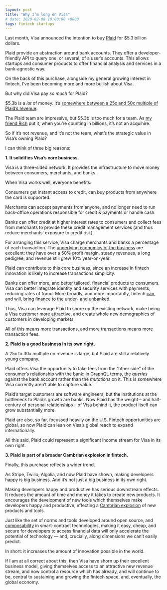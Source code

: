 ```yaml
---
layout: post
title: "Why I’m long on Visa"
# date: 2020-02-08 10:00:00 +0000
tags: fintech startups
---
```


Last month, Visa announced the intention to buy [Plaid](http://plaid.com/) for \$5.3 billion dollars.

Plaid provide an abstraction around bank accounts. They offer a developer-friendly API to query one, or several, of a user’s accounts. This allows startups and consumer products to offer financial analysis and services in a bank-agnostic way.

On the back of this purchase, alongside my general growing interest in fintech, I’ve been becoming more and more bullish about Visa.

But why did Visa pay _so much_ for Plaid?

\$5.3b is a _lot_ of money. It’s [somewhere between a 25x and 50x multiple of Plaid’s revenue](https://www.forbes.com/sites/jeffkauflin/2020/01/13/why-visa-is-buying-fintech-startup-plaid-for-53-billion).

The Plaid team are impressive, but \$5.3b is too much for a team. As [my friend Rich](https://twitter.com/ricburton) put it, when you’re counting in billions, it’s not an acquihire.

So if it’s not revenue, and it’s not the team, what’s the strategic value in Visa’s owning Plaid?

I can think of three big reasons:

**1. It solidifies Visa’s core business.**

Visa is a three-sided network. It provides the infrastructure to move money between consumers, merchants, and banks.

When Visa works well, everyone benefits:

Consumers get instant access to credit, can buy products from anywhere the card is supported.

Merchants can accept payments from anyone, and no longer need to run back-office operations responsible for credit & payments or handle cash.

Banks can offer credit at higher interest rates to consumers and collect fees from merchants to provide these credit management services (and thus reduce merchants’ exposure to credit risk).

For arranging this service, Visa charge merchants and banks a percentage of each transaction. The [underlying economics of the business](https://finance.yahoo.com/quote/V?p=V) are excellent: they have over a 50% profit margin, steady revenues, a long pedigree, and revenue still grew 10% year-on-year.

Plaid can contribute to this core business, since an increase in fintech innovation is likely to increase transactions simplicity:

Banks can offer more, and better tailored, financial products to consumers. Visa can better integrate identity and security services with payments, reducing rates of fraud. More broadly, and more importantly, fintech [can, and will, bring finance to the under- and unbanked](https://policyexchange.org.uk/publication/fintech-for-all/).

Thus, Visa can leverage Plaid to shore up the existing network, make being a Visa customer more attractive, and create whole new demographics of customers in developing markets.

All of this means more transactions, and more transactions means more transaction fees.

**2. Plaid is a good business in its own right.**

A 25x to 30x multiple on revenue is large, but Plaid are still a relatively young company.

Plaid offers Visa the opportunity to take fees from the “other side” of the consumer’s relationship with the bank: in GraphQL terms, the _queries_ against the bank account rather than the _mutations_ on it. This is somewhere Visa currently aren’t able to capture value.

Plaid’s target customers are software engineers, but the institutions at the bottleneck to Plaid’s growth are banks. Now Plaid has the weight – and half-century of personal relationships – of Visa behind it, the product itself can grow substantially more.

Plaid are also, so far, focussed heavily on the U.S. Fintech opportunities are global, so now Plaid can lean on Visa’s global reach to expand internationally.

All this said, Plaid could represent a significant income stream for Visa in its own right.

**3. Plaid is part of a broader Cambrian explosion in fintech.**

Finally, this purchase reflects a wider trend.

As Stripe, Twilio, Algolia, and now Plaid have shown, making developers happy is big business. And it’s not just a big business in its own right.

Making developers happy and productive has serious downstream effects. It reduces the amount of time and money it takes to create new products. It encourages the development of new tools which themselves make developers happy and productive, effecting a [Cambrian explosion](https://www.techrepublic.com/article/the-open-source-decade-fueled-by-cloud-and-github/) of new products and tools.

Just like the set of norms and tools developed around open source, and [composability](https://medium.com/dappradar-com/collateralization-and-composability-what-i-learned-at-defi-summit-london-2019-446005eee000) in smart-contract technologies, making it easy, cheap, and secure for developers to access financial data will only accelerate the potential of technology –– and, crucially, along dimensions we can’t easily predict.

In short: it increases the amount of innovation possible in the world.

If I am at all correct about this, then Visa have shorn up their excellent business model, giving themselves access to an attractive new revenue stream, and now control a resource which has already, and will continue to be, central to sustaining and growing the fintech space, and, eventually, the global economy.
